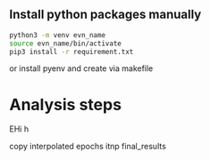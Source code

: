 
## Install python packages manually

```bash
python3 -m venv evn_name
source evn_name/bin/activate
pip3 install -r requirement.txt
```

or  install pyenv and create via makefile

# Analysis steps

EHi h

copy interpolated epochs itnp final_results

```bash